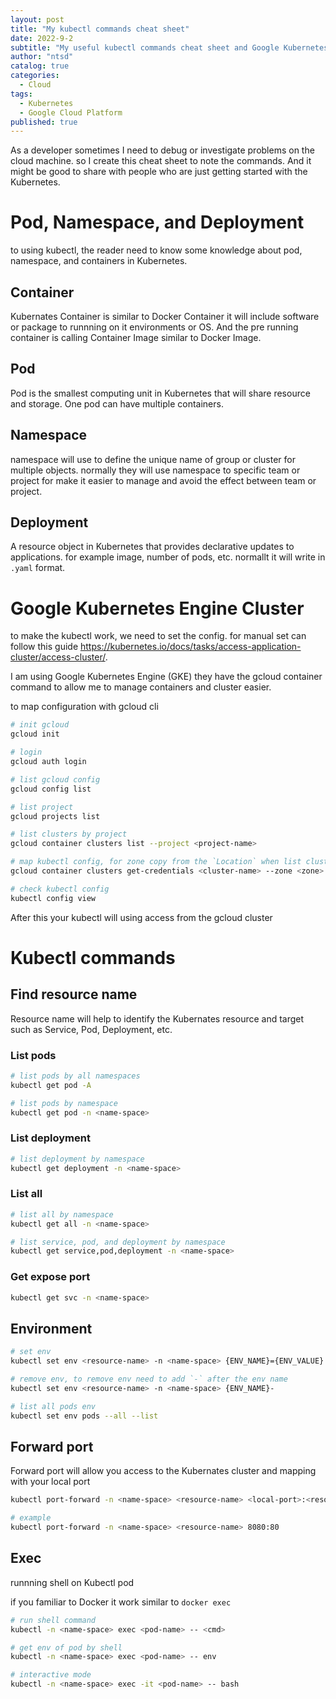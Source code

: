 ```yaml
---
layout: post
title: "My kubectl commands cheat sheet"
date: 2022-9-2
subtitle: "My useful kubectl commands cheat sheet and Google Kubernetes Engine cluster (GKE) set up"
author: "ntsd"
catalog: true
categories:
  - Cloud
tags:
  - Kubernetes
  - Google Cloud Platform
published: true
---
```


As a developer sometimes I need to debug or investigate problems on the cloud machine. so I create this cheat sheet to note the commands. And it might be good to share with people who are just getting started with the Kubernetes.

# Pod, Namespace, and Deployment

to using kubectl, the reader need to know some knowledge about pod, namespace, and containers in Kubernetes.

## Container

Kubernates Container is similar to Docker Container it will include software or package to runnning on it environments or OS. And the pre running container is calling Container Image similar to Docker Image.

## Pod

Pod is the smallest computing unit in Kubernetes that will share resource and storage. One pod can have multiple containers.

## Namespace

namespace will use to define the unique name of group or cluster for multiple objects. normally they will use namespace to specific team or project for make it easier to manage and avoid the effect between team or project.

## Deployment

A resource object in Kubernetes that provides declarative updates to applications. for example image, number of pods, etc. normallt it will write in `.yaml` format.

# Google Kubernetes Engine Cluster

to make the kubectl work, we need to set the config. for manual set can follow this guide <https://kubernetes.io/docs/tasks/access-application-cluster/access-cluster/>.

I am using Google Kubernetes Engine (GKE) they have the gcloud container command to allow me to manage containers and cluster easier.

to map configuration with gcloud cli

```bash
# init gcloud
gcloud init

# login
gcloud auth login

# list gcloud config
gcloud config list

# list project
gcloud projects list

# list clusters by project
gcloud container clusters list --project <project-name>

# map kubectl config, for zone copy from the `Location` when list cluster
gcloud container clusters get-credentials <cluster-name> --zone <zone>

# check kubectl config
kubectl config view
```

After this your kubectl will using access from the gcloud cluster

# Kubectl commands

## Find resource name

Resource name will help to identify the Kubernates resource and target such as Service, Pod, Deployment, etc.

### List pods

```bash
# list pods by all namespaces
kubectl get pod -A

# list pods by namespace
kubectl get pod -n <name-space>
```

### List deployment

```bash
# list deployment by namespace
kubectl get deployment -n <name-space>
```

### List all

```bash
# list all by namespace
kubectl get all -n <name-space>

# list service, pod, and deployment by namespace
kubectl get service,pod,deployment -n <name-space>
```

### Get expose port

```bash
kubectl get svc -n <name-space>
```

## Environment

```bash
# set env
kubectl set env <resource-name> -n <name-space> {ENV_NAME}={ENV_VALUE}

# remove env, to remove env need to add `-` after the env name
kubectl set env <resource-name> -n <name-space> {ENV_NAME}-

# list all pods env
kubectl set env pods --all --list
```

## Forward port

Forward port will allow you access to the Kubernates cluster and mapping with your local port

```bash
kubectl port-forward -n <name-space> <resource-name> <local-port>:<resource-port>

# example
kubectl port-forward -n <name-space> <resource-name> 8080:80
```

## Exec

runnning shell on Kubectl pod

if you familiar to Docker it work similar to `docker exec`

```bash
# run shell command
kubectl -n <name-space> exec <pod-name> -- <cmd>

# get env of pod by shell
kubectl -n <name-space> exec <pod-name> -- env

# interactive mode
kubectl -n <name-space> exec -it <pod-name> -- bash
```
